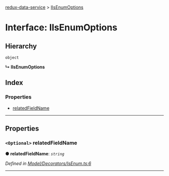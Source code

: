 [redux-data-service](../README.md) > [IIsEnumOptions](../interfaces/iisenumoptions.md)

# Interface: IIsEnumOptions

## Hierarchy

 `object`

**↳ IIsEnumOptions**

## Index

### Properties

* [relatedFieldName](iisenumoptions.md#relatedfieldname)

---

## Properties

<a id="relatedfieldname"></a>

### `<Optional>` relatedFieldName

**● relatedFieldName**: *`string`*

*Defined in [Model/Decorators/IsEnum.ts:6](https://github.com/Rediker-Software/redux-data-service/blob/1af9254/src/Model/Decorators/IsEnum.ts#L6)*

___

